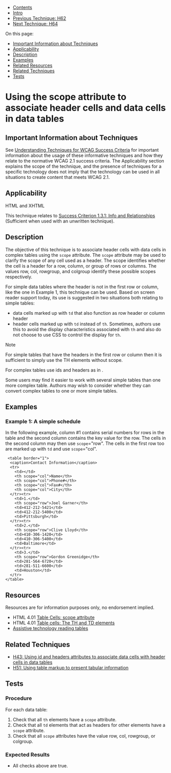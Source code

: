 -   [Contents](https://www.w3.org/WAI/WCAG21/Techniques/#techniques "Table of Contents")
-   [Intro](https://www.w3.org/WAI/WCAG21/Techniques/#introduction "Introduction to Techniques")
-   [Previous Technique: H62](H62)
-   [Next Technique: H64](H64)

On this page:

-   [Important Information about Techniques](#important-information)
-   [Applicability](#applicability)
-   [Description](#description)
-   [Examples](#examples)
-   [Related Resources](#resources)
-   [Related Techniques](#related)
-   [Tests](#tests)

Using the scope attribute to associate header cells and data cells in data tables
=================================================================================

Important Information about Techniques
--------------------------------------

See [Understanding Techniques for WCAG Success Criteria](https://www.w3.org/WAI/WCAG21/Understanding/understanding-techniques) for important information about the usage of these informative techniques and how they relate to the normative WCAG 2.1 success criteria. The Applicability section explains the scope of the technique, and the presence of techniques for a specific technology does not imply that the technology can be used in all situations to create content that meets WCAG 2.1.

Applicability
-------------

HTML and XHTML

This technique relates to [Success Criterion 1.3.1: Info and Relationships](https://www.w3.org/WAI/WCAG21/Understanding/info-and-relationships) (Sufficient when used with an unwritten technique).

Description
-----------

The objective of this technique is to associate header cells with data cells in complex tables using the `scope` attribute. The `scope` attribute may be used to clarify the scope of any cell used as a header. The scope identifies whether the cell is a header for a row, column, or group of rows or columns. The values row, col, rowgroup, and colgroup identify these possible scopes respectively.

For simple data tables where the header is not in the first row or column, like the one in Example 1, this technique can be used. Based on screen reader support today, its use is suggested in two situations both relating to simple tables:

-   data cells marked up with `td` that also function as row header or column header
-   header cells marked up with `td` instead of `th`. Sometimes, authors use this to avoid the display characteristics associated with `th` and also do not choose to use CSS to control the display for `th`.

Note

For simple tables that have the headers in the first row or column then it is sufficient to simply use the TH elements without scope.

For complex tables use ids and headers as in [](#H43).

Some users may find it easier to work with several simple tables than one more complex table. Authors may wish to consider whether they can convert complex tables to one or more simple tables.

Examples
--------

### Example 1: A simple schedule

In the following example, column \#1 contains serial numbers for rows in the table and the second column contains the key value for the row. The cells in the second column may then use `scope`="row". The cells in the first row too are marked up with `td` and use `scope`="col".

     <table border="1">
      <caption>Contact Information</caption>
      <tr>
        <td></td>
        <th scope="col">Name</th>
        <th scope="col">Phone#</th>
        <th scope="col">Fax#</th>
        <th scope="col">City</th>
      </tr><tr>
        <td>1.</td>
        <th scope="row">Joel Garner</th>
        <td>412-212-5421</td>
        <td>412-212-5400</td>
        <td>Pittsburgh</td>
      </tr><tr>
        <td>2.</td>
        <th scope="row">Clive Lloyd</th>
        <td>410-306-1420</td>
        <td>410-306-5400</td>
        <td>Baltimore</td>
      </tr><tr>
        <td>3.</td>
        <th scope="row">Gordon Greenidge</th>
        <td>281-564-6720</td>
        <td>281-511-6600</td>
        <td>Houston</td>
      </tr>
    </table> 

Resources
---------

Resources are for information purposes only, no endorsement implied.

-   HTML 4.01 [Table Cells: scope attribute](https://www.w3.org/TR/1999/REC-html401-19991224/struct/tables.html#adef-scope%20)
-   HTML 4.01 [Table cells: The TH and TD elements](https://www.w3.org/TR/html401/struct/tables.html#h-11.2.6)
-   [Assistive technology reading tables](http://www.eramp.com/david/tablesample2.htm)

Related Techniques
------------------

-   [H43: Using id and headers attributes to associate data cells with header cells in data tables](https://www.w3.org/WAI/WCAG21/Techniques/html/H43)
-   [H51: Using table markup to present tabular information](https://www.w3.org/WAI/WCAG21/Techniques/html/H51)

Tests
-----

### Procedure

For each data table:

1.  Check that all `th` elements have a `scope` attribute.
2.  Check that all `td` elements that act as headers for other elements have a `scope` attribute.
3.  Check that all `scope` attributes have the value row, col, rowgroup, or colgroup.

### Expected Results

-   All checks above are true.
